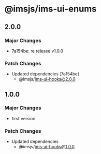 # @imsjs/ims-ui-enums

## 2.0.0

### Major Changes

- 7a154be: re release v1.0.0

### Patch Changes

- Updated dependencies [7a154be]
  - @imsjs/ims-ui-hooks@2.0.0

## 1.0.0

### Major Changes

- first version

### Patch Changes

- Updated dependencies
  - @imsjs/ims-ui-hooks@1.0.0
